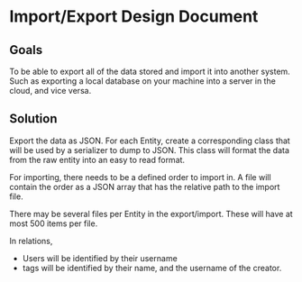 # Import/Export Design Document

## Goals

To be able to export all of the data stored and import it into another system.
Such as exporting a local database on your machine into a server in the cloud, and vice versa.

## Solution

Export the data as JSON. 
For each Entity, create a corresponding class that will be used by a serializer to dump to JSON.
This class will format the data from the raw entity into an easy to read format.

For importing, there needs to be a defined order to import in. 
A file will contain the order as a JSON array that has the relative path to the import file.

There may be several files per Entity in the export/import. These will have at most 500 items per file.

In relations, 

* Users will be identified by their username
* tags will be identified by their name, and the username of the creator.